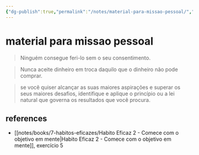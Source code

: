 ```yaml
---
{"dg-publish":true,"permalink":"/notes/material-para-missao-pessoal/","dgHomeLink":true,"dgPassFrontmatter":false,"dgShowBacklinks":true,"dgShowLocalGraph":true}
---
```


# material para missao pessoal

> Ninguém consegue feri-lo sem o seu consentimento.


> Nunca aceite dinheiro em troca daquilo que o dinheiro não pode comprar.

> se você quiser alcançar as suas maiores aspirações e superar os seus maiores desafios, identifique e aplique o princípio ou a lei natural que governa os resultados que você procura.


## references

- [[notes/books/7-habitos-eficazes/Habito Eficaz 2 - Comece com o objetivo em mente|Habito Eficaz 2 - Comece com o objetivo em mente]], exercício 5